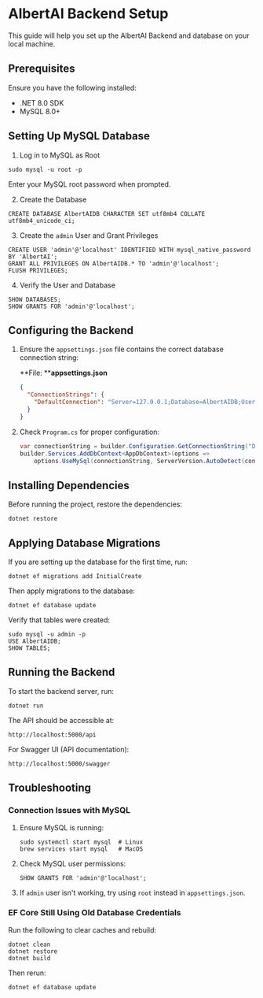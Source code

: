 # AlbertAI Backend Setup

This guide will help you set up the AlbertAI Backend and database on your local machine.

## Prerequisites

Ensure you have the following installed:

- .NET 8.0 SDK
- MySQL 8.0+

## Setting Up MySQL Database

1. Log in to MySQL as Root

```
sudo mysql -u root -p
```

Enter your MySQL root password when prompted.

2. Create the Database

```
CREATE DATABASE AlbertAIDB CHARACTER SET utf8mb4 COLLATE utf8mb4_unicode_ci;
```

3. Create the `admin` User and Grant Privileges

```
CREATE USER 'admin'@'localhost' IDENTIFIED WITH mysql_native_password BY 'AlbertAI';
GRANT ALL PRIVILEGES ON AlbertAIDB.* TO 'admin'@'localhost';
FLUSH PRIVILEGES;
```

4. Verify the User and Database

```
SHOW DATABASES;
SHOW GRANTS FOR 'admin'@'localhost';
```

## Configuring the Backend

1. Ensure the `appsettings.json` file contains the correct database connection string:

   \*\*File: \*\***appsettings.json**

   ```json
   {
     "ConnectionStrings": {
       "DefaultConnection": "Server=127.0.0.1;Database=AlbertAIDB;User=admin;Password=AlbertAI;"
     }
   }
   ```

2. Check `Program.cs` for proper configuration:

   ```csharp
   var connectionString = builder.Configuration.GetConnectionString("DefaultConnection");
   builder.Services.AddDbContext<AppDbContext>(options =>
       options.UseMySql(connectionString, ServerVersion.AutoDetect(connectionString)));
   ```

## Installing Dependencies

Before running the project, restore the dependencies:

```
dotnet restore
```

## Applying Database Migrations

If you are setting up the database for the first time, run:

```
dotnet ef migrations add InitialCreate
```

Then apply migrations to the database:

```
dotnet ef database update
```

Verify that tables were created:

```
sudo mysql -u admin -p
USE AlbertAIDB;
SHOW TABLES;
```

## Running the Backend

To start the backend server, run:

```
dotnet run
```

The API should be accessible at:

```
http://localhost:5000/api
```

For Swagger UI (API documentation):

```
http://localhost:5000/swagger
```

## Troubleshooting

### Connection Issues with MySQL

1. Ensure MySQL is running:
   ```
   sudo systemctl start mysql  # Linux
   brew services start mysql   # MacOS
   ```
2. Check MySQL user permissions:
   ```
   SHOW GRANTS FOR 'admin'@'localhost';
   ```
3. If `admin` user isn't working, try using `root` instead in `appsettings.json`.

### EF Core Still Using Old Database Credentials

Run the following to clear caches and rebuild:

```
dotnet clean
dotnet restore
dotnet build
```

Then rerun:

```
dotnet ef database update
```
